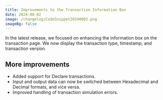```yaml
---
title: Improvements to the Transaction Information Box
date: 2024-08-02
image: /changelog/CodeSnippet20240802.png
imageBg: false
---
```


In the latest release, we focused on enhancing the information box
            on the transaction page. We now display the transaction type,
            timestamp, and transaction version.

## More improvements

- Added support for Declare transactions.
- Input and output data can now be switched between Hexadecimal and
              Decimal formats, and vice versa.
- Improved handling of transaction simulation errors.
